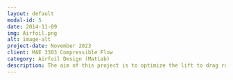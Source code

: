 ```yaml
---
layout: default
modal-id: 5
date: 2014-11-09
img: Airfoil.png
alt: image-alt
project-date: November 2023
client: MAE 3303 Compressible Flow
category: Airfoil Design (MatLab)
description: The aim of this project is to optimize the lift to drag ratio, L/D, of a biconvex airfoil in supersonic flow with a free stream Mach number of 3.0. This design must maintain the constraints of having a pitching moment coefficient about the leading edge of 0.1 magnitude, while also achieving a minimal lift coefficient of 0.3. The structural criteria of the airfoil must also adhere to the thickness constraints of minimum total thickness of upper and lower surface being at least 10% of the chord. The design optimization finds the solution that has the best performance while satisfying the given constraints through a process that is both systematic and efficient. In this project in particular, an exhaustive search method was leveraged, dividing each of the design variables within a chosen range and then nested loop through all elements. Within this loop the airfoils upper and lower surfaces are constructed to calculate the aerodynamic coefficients, checking if all design constraints are met. Using this method, the code is able to examine every possible combination of the design parameters, which in term ensures that the best solution will be found, however this does have a high computational cost and will take quite a while to complete. To start, the multiple variables and parameters of the problem are defined. Mach number is set to 3.0, chord length is set to 1, the normalized length of the chord, and the number of segments is set to 30 for both upper and lower surface providing a good balance between accuracy and computational efficiency. Alpha (angle of attack) is given a range of 0 to 10 with step increments of 0.1, given in code by “alpha_range = 0:0.1:10”. Upper and lower thickness is given a range of 0.00 to 0.1 with increments of 0.01, this seems to be an ideal range as it allows for the total thickness to sum to 0.1, or 10% of the chord length, while still being within normal supersonic airfoil thickness, i.e. not looping through cases where L/D would obviously not be optimized. The location along the x-axis where the max surface thickness occurs is also set within the bounds of 1/3 to 2/3 of the chord length, also with increments of 0.1. This is the division of the design variables into ranges, as outlined in the exhaustive search outline. The constraints are also set to their respective values, minimum thickness as 0.1, minimum lift coefficient as 0.3, and maximum moment about the leading edge as 0.1. For my code I store the results using “results = [];” which initializes an empty array, or matrix named results, tha will eventually contain rows of data representing one feasible design. By doing so I ensure that the program has a clean slate to store all qualifying designs found in the search. Before I begin the exhaustive search I first filter through possible combinations of upper and lower thickness that will meet the total thickness constraint. This is done using and if, continue, end statement. If the upper and lower thickness is less than the minimum thickness requirement, end, otherwise continue. This saves a lot of computational time by ruling out possible combinations that would not meet the thickness constraints. Next, I begin the exhaustive search and nested looping by first generating the geometry of the airfoil. For the xaxis components of the upper and lower surfaces, determined using “linspace(0, chord, nsu+1)”, generating a series of equally spaced points from zero to the length of the code, where Nsu+1 generates the total number of points generated. For these values of x coordinates the y coordinates are computed using the equation given in equation 1. For the different angle of attacks, I run the given function, clcdcms, as mentioned in the project definition. This function pulls from the other values already done before the loop, in the case of upper and lower thickness as well as the number of segments on each surface, and those done with the loop, such as the x and y coordinates of the points of the upper and lower surfaces. This program outputs the values of the lift, drag, pressure, and moment coefficients, as well as computing the upper and lower thickness and where they occur on the x-axis. From the coefficients of lift and drag, the lift to drag ratio can be calculated for each feasible design, by dividing lift coefficients by the drag coefficient. The last loop checks that the aerodynamic performance properties meet the required constraints, if they do the results are stored in the results array that was initialized earlier in the program. Finally, a series of end commands are used to stop each loop. This next section of the code focuses on identifying, displaying and plotting the best airfoil configurations based on lift to drag ratio among the feasible designs. First the results array is checked to ensure that there were feasible designs that were stored. If there are feasible designs stored, it then sorts through to find the design with the highest lift to drag ratio. Then the inputs from this design are stored as “best_idx” in the best airfoil array. With the best airfoil array the code generates the x and y coordinates that define its shape. This is possible by using linspace again to define upper and lower x coordinates, and then calculating the y coordinates of both surfaces from equation 1 and the thickness values. Proper alignment is ensured by setting the y values of x = 0 and x = 1 to zero. Next the code recalculates the aerodynamic coefficients from the best airfoil array input values. Once calculated, it displays  a summary of the best airfoils output along with surface thickness, thickness x-axis locations, angle of attack, and lift to drag ratio. Lastly the geometry of the airfoil is plotted from the shape calculated as mentioned above. The graph includes axis titles and color coordination for both surfaces to provide a visual representation of the optimal airfoil. The last section of code performs post processing on the aerodynamic data stored in the results array. First it sets a threshold for lift to drag ratio, anything with positive lift to drag will be considered in the filtered results. The precision is also set to 2, this allows larger groupings of different ratios to be combined as there was not a significant change. The code then loops through each row of the results array, adding the rounded value to a list of unique lifts to drag ratios. It then adds that entire row from the results array to the filtered results array. This ensures that repetitive ratios are not displayed. Once the filtering is complete the code rounds the coefficients of lift, drag, and moments to 3 decimal places and the lift to drag ratio to 2 decimals, converting the filtered results array into a table with clearly labeled columns for easier viewing. Finally, the table is saved as an Excel worksheet for ease of importing into the report. Running the optimazation code for the given parameters and restraints resulted in an airfoil with an angle of attack of 9.7, upper and lower thickness of 0.02 and 0.08 respectively. The x-axis locations of these thickness were 0.60 for the upper and 0.53 for the lower. Lift, drag, and moment coefficients were as follows, 0.3002, 0.0916, and 0.0996 nose down, resulting in a lift to drag ratio of 3.28.
---
```


